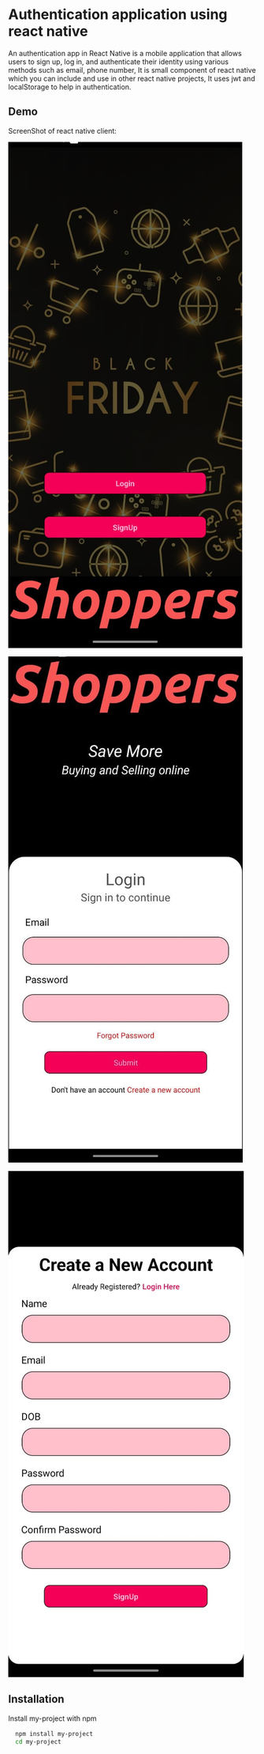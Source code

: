 
# Authentication application using react native

An authentication app in React Native is a mobile application that allows users to sign up, log in, and authenticate their identity using various methods such as email, phone number,
It is small component of react native which you can include and use in other react native projects,
It uses jwt and localStorage to help in authentication.


## Demo

ScreenShot of react native client:

![WelcomeScreen](https://raw.githubusercontent.com/urstrulypriyank/Authentication_reactNative_client/main/demo-images/WelcomeScreen.jpeg)

![Login](https://raw.githubusercontent.com/urstrulypriyank/Authentication_reactNative_client/main/demo-images/Login.jpeg)

![SignUp](https://raw.githubusercontent.com/urstrulypriyank/Authentication_reactNative_client/main/demo-images/SignUp.jpeg)
## Installation

Install my-project with npm

```bash
  npm install my-project
  cd my-project
```
    
